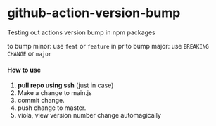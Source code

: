 # github-action-version-bump
Testing out actions version bump in npm packages

to bump minor: use `feat` or `feature` in pr
to bump major: use `BREAKING CHANGE` or `major`

#### How to use
1. **pull repo using ssh** (just in case)
2. Make a change to main.js
3. commit change.
4. push change to master. 
5. viola, view version number change automagically
